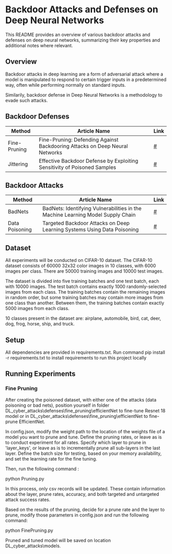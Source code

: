 # Backdoor Attacks and Defenses  on Deep Neural Networks

This README provides an overview of various backdoor attacks and defenses on deep neural networks, summarizing their key properties and additional notes where relevant.

## Overview

Backdoor attacks in deep learning are a form of adversarial attack where a model is manipulated to respond to certain trigger inputs in a predetermined way, often while performing normally on standard inputs. 

Similarily, backdoor defense in Deep Neural Networks is a methodology to evade such attacks.


## Backdoor Defenses

| Method            | Article Name                                                                                                   | Link |
|-------------------|----------------------------------------------------------------------------------------------------------------|------|
| Fine-Pruning           | Fine-Pruning: Defending Against Backdooring Attacks on Deep Neural Networks  | [#](https://www.researchgate.net/profile/Siddharth-Garg/publication/325483856_Fine-Pruning_[…]ng-Against-Backdooring-Attacks-on-Deep-Neural-Networks.pdf) |
| Jittering         | Effective Backdoor Defense by Exploiting Sensitivity of Poisoned Samples  | [#](https://proceedings.neurips.cc/paper_files/paper/2022/hash/3f9bbf77fbd858e5b6e39d39fe84ed2e-Abstract-Conference.html) |

## Backdoor Attacks

| Method     | Article Name                                                                       | Link |
|------------|------------------------------------------------------------------------------------|------|
| BadNets    | BadNets: Identifying Vulnerabilities in the Machine Learning Model Supply Chain   | [#](https://arxiv.org/abs/1708.06733) |
| Data Poisoning  | Targeted Backdoor Attacks on Deep Learning Systems Using Data Poisoning                   | [#](https://arxiv.org/abs/1712.05526) |


## Dataset

All experiments will be conducted on CIFAR-10 dataset.
The CIFAR-10 dataset consists of 60000 32x32 color images in 10 classes, with 6000 images per class. There are 50000 training images and 10000 test images.

The dataset is divided into five training batches and one test batch, each with 10000 images. The test batch contains exactly 1000 randomly-selected images from each class. The training batches contain the remaining images in random order, but some training batches may contain more images from one class than another. Between them, the training batches contain exactly 5000 images from each class.

10 classes present in the dataset are: airplane, automobile, bird, cat, deer, dog, frog, horse, ship, and truck.

## Setup

All dependencies are provided in requirements.txt. Run command pip install -r requirements.txt 
to install requirements to run this project locally

## Running Experiments

### Fine Pruning

After creating the poisoned dataset, with either one of the attacks (data poisoning or bad nets), position yourself in folder DL_cyber_attacks\defenses\fine_pruning\efficientNet to fine-tune Resnet 18 model or in DL_cyber_attacks\defenses\fine_pruning\efficientNet to fine-prune EfficientNet.

In config.json, modify the  weight path to the location of the weights file of a model you want to prune and tune. Define the pruning rates, or leave as is to conduct experiment for all rates. Specify which layer to prune in 'layer_keys', or leave as is to incrementally prune all sub-layers in the last layer. Define the batch size for testing, based on your memory availability, and set the learning rate for the fine tuning.

Then, run the following command :

python Pruning.py

In this process, only csv records will be updated. These contain information about the layer, prune rates, accuracy, and both targeted and untargeted attack success rates.

Based on the results of the pruning, decide for a prune rate and the layer to prune, modify those parameters in config.json and run the following command:

python FinePruning.py

Pruned and tuned model will be saved on location DL_cyber_attacks\models.
